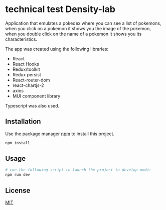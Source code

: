 # technical test Density-lab

Application that emulates a pokedex where you can see a list of pokemons, when you click on a pokemon it shows you the image of the pokemon, when you double click on the name of a pokemon it shows you its characteristics.

The app was created using the following libraries:

- React
- React Hooks
- Redux/toolkit
- Redux persist
- React-router-dom
- react-chartjs-2
- axios
- MUI component library

Typescript was also used.



## Installation

Use the package manager [npm](https://www.npmjs.com/) to install this project.

```bash
npm install 
```

## Usage

```bash
# run the following script to launch the project in develop mode:
npm run dev

```


## License

[MIT](https://choosealicense.com/licenses/mit/)
